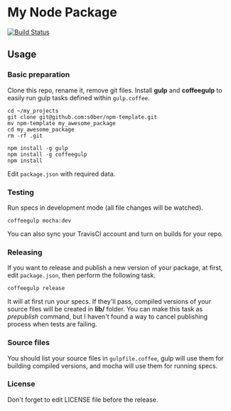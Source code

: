 My Node Package
=====
[![Build Status](https://travis-ci.org/s0ber/npm-template.png?branch=master)](https://travis-ci.org/s0ber/npm-template)

## Usage

### Basic preparation

Clone this repo, rename it, remove git files. Install **gulp** and **coffeegulp** to easily run gulp tasks defined within ```gulp.coffee```.

```
cd ~/my_projects
git clone git@github.com:s0ber/npm-template.git
mv npm-template my_awesome_package
cd my_awesome_package
rm -rf .git

npm install -g gulp
npm install -g coffeegulp
npm install
```

Edit ```package.json``` with required data.

### Testing

Run specs in development mode (all file changes will be watched).

```
coffeegulp mocha:dev
```

You can also sync your TravisCI account and turn on builds for your repo.

### Releasing

If you want to release and publish a new version of your package, at first, edit ```package.json```, then perform the following task.

```
coffeegulp release
```

It will at first run your specs. If they'll pass, compiled versions of your source files will be created in **lib/** folder. You can make this task as _prepublish_ command, but I haven't found a way to cancel publishing process when tests are failing.


### Source files

You should list your source files in ```gulpfile.coffee```, gulp will use them for building compiled versions, and mocha will use them for running specs.

### License

Don't forget to edit LICENSE file before the release.
